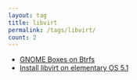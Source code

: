 ```yaml
---
layout: tag
title: libvirt
permalink: /tags/libvirt/
count: 2
---
```


- [GNOME Boxes on Btrfs](https://www.jwillikers.com/gnome-boxes-on-btrfs)
- [Install libvirt on elementary OS 5.1](https://www.jwillikers.com/install-libvirt-on-elementary-os-5-1)
